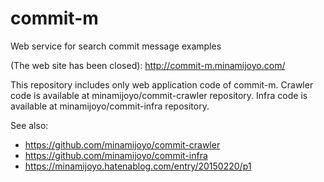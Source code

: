 # commit-m

Web service for search commit message examples

(The web site has been closed): http://commit-m.minamijoyo.com/

This repository includes only web application code of commit-m.
Crawler code is available at minamijoyo/commit-crawler repository.
Infra code is available at minamijoyo/commit-infra repository.

See also:
- https://github.com/minamijoyo/commit-crawler
- https://github.com/minamijoyo/commit-infra
- https://minamijoyo.hatenablog.com/entry/20150220/p1

